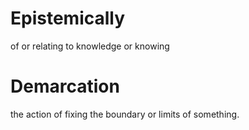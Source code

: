 # Epistemically
of or relating to knowledge or knowing

# Demarcation
the action of fixing the boundary or limits of something.